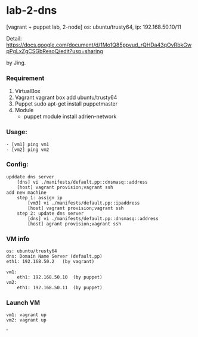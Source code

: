 # lab-2-dns

[vagrant + puppet lab, 2-node] os: ubuntu/trusty64, ip: 192.168.50.10/11

Detail: https://docs.google.com/document/d/1Mo1Q85ppvud_rQHDa43qOvRbkGwpPgLxZgCSGbResoQ/edit?usp=sharing

by Jing.

### Requirement
1. VirtualBox
2. Vagrant
	vagrant box add ubuntu/trusty64
3. Puppet
	sudo apt-get install puppetmaster
4. Module
	- puppet module install adrien-network

### Usage:
	- [vm1] ping vm1
	- [vm2] ping vm2
	
###  Config:
	upddate dns server
		[dns] vi ./manifests/default.pp::dnsmasq::address 
		[host] vagrant provision;vagrant ssh
	add new machine
		step 1: assign ip
			[vm3] vi ./manifests/default.pp::ipaddress
			[host] vagrant provision;vagrant ssh
		step 2: update dns server
			[dns] vi ./manifests/default.pp::dnsmasq::address 
			[host] agrant provision;vagrant ssh
### VM info
    os: ubuntu/trusty64
    dns: Domain Name Server (default.pp)
	eth1: 192.168.50.2   (by vagrant)
	
    vm1: 
	    eth1: 192.168.50.10  (by puppet)
    vm2: 
	    eth1: 192.168.50.11  (by puppet)

### Launch VM
    vm1: vagrant up
    vm2: vagrant up



'

